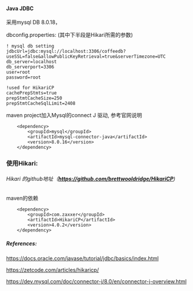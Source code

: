 #### Java JDBC



采用mysql DB 8.0.18，

dbconfig.properties: (其中下半段是Hikari所需的参数)

```
! mysql db setting
jdbcUrl=jdbc:mysql://localhost:3306/coffeedb?useSSL=false&allowPublicKeyRetrieval=true&serverTimezone=UTC
db_server=localhost
db_serverport=3306
user=root
password=root

!used for HikariCP
cachePrepStmts=true
prepStmtCacheSize=250
prepStmtCacheSqlLimit=2408
```



maven project加入Mysql的connect J 驱动, 参考官网说明

```
	<dependency>
		<groupId>mysql</groupId>
		<artifactId>mysql-connector-java</artifactId>
		<version>8.0.16</version>
	</dependency>  
```



### 使用Hikari: 

###### Hikari 的github地址（**https://github.com/brettwooldridge/HikariCP**)

maven的依赖

```
    <dependency>
        <groupId>com.zaxxer</groupId>
        <artifactId>HikariCP</artifactId>
        <version>4.0.2</version>
    </dependency>
```



##### References:

https://docs.oracle.com/javase/tutorial/jdbc/basics/index.html

https://zetcode.com/articles/hikaricp/

https://dev.mysql.com/doc/connector-j/8.0/en/connector-j-overview.html

